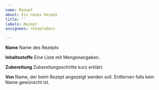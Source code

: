```yaml
---
name: Rezept
about: Ein neues Rezept
title: ''
labels: Rezept
assignees: reteplebeis

---
```


**Name**
Name des Rezepts

**Inhaltsstoffe**
Eine Liste mit Mengenangaben.

**Zubereitung**
Zubereitungsschritte kurz erklärt.

**Von**
Name, der beim Rezept angezeigt werden soll. Entfernen falls kein Name gewünscht ist.
